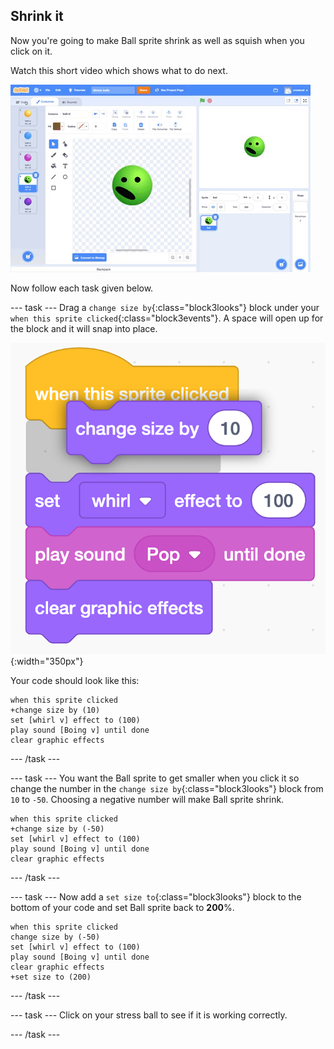 ## Shrink it

Now you're going to make Ball sprite shrink as well as squish when you click on it.

Watch this short video which shows what to do next.

![screenshot](images/balls-step4.gif) 

Now follow each task given below.

--- task ---
Drag a `change size by`{:class="block3looks"} block under your `when this sprite clicked`{:class="block3events"}. A space will open up for the block and it will snap into place. 

![screenshot](images/balls-change-size-snap.png){:width="350px"}

Your code should look like this:
```blocks3
when this sprite clicked
+change size by (10)
set [whirl v] effect to (100)
play sound [Boing v] until done
clear graphic effects
```
--- /task ---

--- task ---
You want the Ball sprite to get smaller when you click it so change the number in the `change size by`{:class="block3looks"} block from `10` to `-50`. Choosing a negative number will make Ball sprite shrink.

```blocks3
when this sprite clicked
+change size by (-50)
set [whirl v] effect to (100)
play sound [Boing v] until done
clear graphic effects
```
--- /task ---

--- task ---
Now add a `set size to`{:class="block3looks"} block to the bottom of your code and set Ball sprite back to **200**%. 

```blocks3
when this sprite clicked
change size by (-50)
set [whirl v] effect to (100)
play sound [Boing v] until done
clear graphic effects
+set size to (200)
```

--- /task ---

--- task ---
Click on your stress ball to see if it is working correctly. 

--- /task ---
